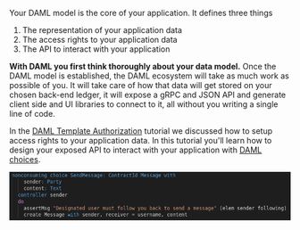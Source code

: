 Your DAML model is the core of your application. It defines three things

1. The representation of your application data
1. The access rights to your application data
1. The API to interact with your application

**With DAML you first think thoroughly about your data model.** Once the DAML model is established,
the DAML ecosystem will take as much work as possible of you. It will take care of how that data
will get stored on your chosen back-end ledger, it will expose a gRPC and JSON API and generate
client side and UI libraries to connect to it, all without you writing a single line of code.

In the [DAML Template
Authorization](https://daml.com/learn/fundamental-concepts/template-authorization/) tutorial we
discussed how to setup access rights to your application data. In this tutorial you'll learn how to
design your exposed API to interact with your application with [DAML
choices](https://docs.daml.com/daml/reference/choices.html).

![choice](assets/choice.png)
